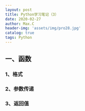 ```yaml
---
layout: post
title: Python学习笔记（3）
date: 2020-02-27
author: Max.C
header-img: 'assets/img/pro28.jpg'
catalog: true
tags: Python
---
```




## 一、函数

### 1、格式



### 2、参数传递



### 3、返回值

